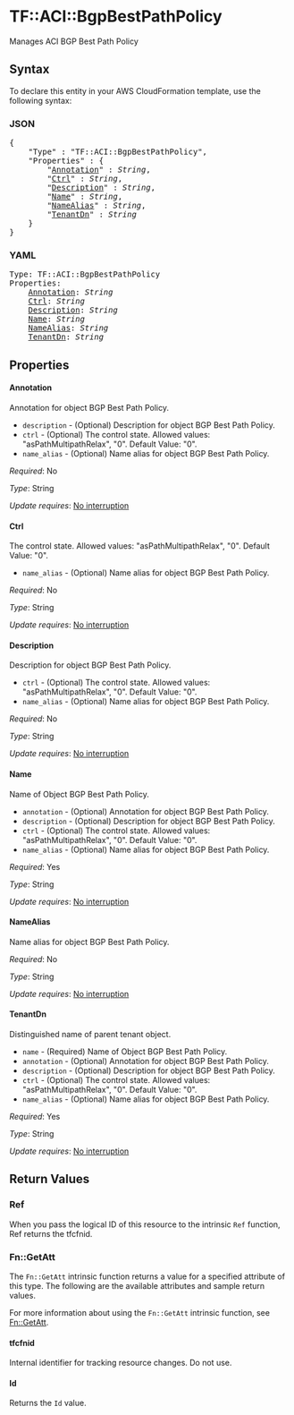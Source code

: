 # TF::ACI::BgpBestPathPolicy

Manages ACI BGP Best Path Policy

## Syntax

To declare this entity in your AWS CloudFormation template, use the following syntax:

### JSON

<pre>
{
    "Type" : "TF::ACI::BgpBestPathPolicy",
    "Properties" : {
        "<a href="#annotation" title="Annotation">Annotation</a>" : <i>String</i>,
        "<a href="#ctrl" title="Ctrl">Ctrl</a>" : <i>String</i>,
        "<a href="#description" title="Description">Description</a>" : <i>String</i>,
        "<a href="#name" title="Name">Name</a>" : <i>String</i>,
        "<a href="#namealias" title="NameAlias">NameAlias</a>" : <i>String</i>,
        "<a href="#tenantdn" title="TenantDn">TenantDn</a>" : <i>String</i>
    }
}
</pre>

### YAML

<pre>
Type: TF::ACI::BgpBestPathPolicy
Properties:
    <a href="#annotation" title="Annotation">Annotation</a>: <i>String</i>
    <a href="#ctrl" title="Ctrl">Ctrl</a>: <i>String</i>
    <a href="#description" title="Description">Description</a>: <i>String</i>
    <a href="#name" title="Name">Name</a>: <i>String</i>
    <a href="#namealias" title="NameAlias">NameAlias</a>: <i>String</i>
    <a href="#tenantdn" title="TenantDn">TenantDn</a>: <i>String</i>
</pre>

## Properties

#### Annotation

Annotation for object BGP Best Path Policy.
- `description` - (Optional) Description for object BGP Best Path Policy.
- `ctrl` - (Optional) The control state.
Allowed values: "asPathMultipathRelax", "0". Default Value: "0".
- `name_alias` - (Optional) Name alias for object BGP Best Path Policy.

_Required_: No

_Type_: String

_Update requires_: [No interruption](https://docs.aws.amazon.com/AWSCloudFormation/latest/UserGuide/using-cfn-updating-stacks-update-behaviors.html#update-no-interrupt)

#### Ctrl

The control state.
Allowed values: "asPathMultipathRelax", "0". Default Value: "0".
- `name_alias` - (Optional) Name alias for object BGP Best Path Policy.

_Required_: No

_Type_: String

_Update requires_: [No interruption](https://docs.aws.amazon.com/AWSCloudFormation/latest/UserGuide/using-cfn-updating-stacks-update-behaviors.html#update-no-interrupt)

#### Description

Description for object BGP Best Path Policy.
- `ctrl` - (Optional) The control state.
Allowed values: "asPathMultipathRelax", "0". Default Value: "0".
- `name_alias` - (Optional) Name alias for object BGP Best Path Policy.

_Required_: No

_Type_: String

_Update requires_: [No interruption](https://docs.aws.amazon.com/AWSCloudFormation/latest/UserGuide/using-cfn-updating-stacks-update-behaviors.html#update-no-interrupt)

#### Name

Name of Object BGP Best Path Policy.
- `annotation` - (Optional) Annotation for object BGP Best Path Policy.
- `description` - (Optional) Description for object BGP Best Path Policy.
- `ctrl` - (Optional) The control state.
Allowed values: "asPathMultipathRelax", "0". Default Value: "0".
- `name_alias` - (Optional) Name alias for object BGP Best Path Policy.

_Required_: Yes

_Type_: String

_Update requires_: [No interruption](https://docs.aws.amazon.com/AWSCloudFormation/latest/UserGuide/using-cfn-updating-stacks-update-behaviors.html#update-no-interrupt)

#### NameAlias

Name alias for object BGP Best Path Policy.

_Required_: No

_Type_: String

_Update requires_: [No interruption](https://docs.aws.amazon.com/AWSCloudFormation/latest/UserGuide/using-cfn-updating-stacks-update-behaviors.html#update-no-interrupt)

#### TenantDn

Distinguished name of parent tenant object.
- `name` - (Required) Name of Object BGP Best Path Policy.
- `annotation` - (Optional) Annotation for object BGP Best Path Policy.
- `description` - (Optional) Description for object BGP Best Path Policy.
- `ctrl` - (Optional) The control state.
Allowed values: "asPathMultipathRelax", "0". Default Value: "0".
- `name_alias` - (Optional) Name alias for object BGP Best Path Policy.

_Required_: Yes

_Type_: String

_Update requires_: [No interruption](https://docs.aws.amazon.com/AWSCloudFormation/latest/UserGuide/using-cfn-updating-stacks-update-behaviors.html#update-no-interrupt)

## Return Values

### Ref

When you pass the logical ID of this resource to the intrinsic `Ref` function, Ref returns the tfcfnid.

### Fn::GetAtt

The `Fn::GetAtt` intrinsic function returns a value for a specified attribute of this type. The following are the available attributes and sample return values.

For more information about using the `Fn::GetAtt` intrinsic function, see [Fn::GetAtt](https://docs.aws.amazon.com/AWSCloudFormation/latest/UserGuide/intrinsic-function-reference-getatt.html).

#### tfcfnid

Internal identifier for tracking resource changes. Do not use.

#### Id

Returns the <code>Id</code> value.

